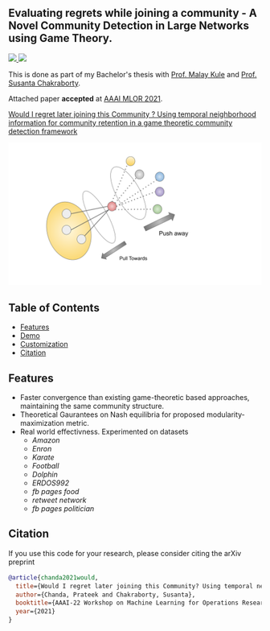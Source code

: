 ## Evaluating regrets while joining a community - A Novel Community Detection in Large Networks using Game Theory.

<p>
  <a href="https://aaai.org/Conferences/AAAI-22/">
    <img src="http://img.shields.io/badge/AAAI-2022-red.svg">
  </a>
  <a href="https://openreview.net/pdf?id=xUBHq0OrgeR"><img src="http://img.shields.io/badge/Paper-PDF-brightgreen.svg"></a>
</p>


This is done as part of my Bachelor's thesis with [Prof. Malay Kule](https://www.iiests.ac.in/IIEST/Faculty/cs-malay) and [Prof. Susanta Chakraborty](https://www.iiests.ac.in/IIEST/Faculty/cs-sc).


Attached paper **accepted** at [AAAI MLOR 2021](https://ml4or22.github.io/).

[Would I regret later joining this Community ? Using temporal neighborhood information for community retention in a game theoretic community detection framework](./files/AAAI_MlrOR.pdf)


![](./Btech%20Thesis%20images.svg)

## Table of Contents

- [Features](#features)
- [Demo](#demo)
- [Customization](#customization)
- [Citation](#citation)


## Features

- Faster convergence than existing game-theoretic based approaches, maintaining the same community structure.
- Theoretical Gaurantees on Nash equilibria for proposed modularity-maximization metric.
- Real world effectivness. Experimented on datasets
  - *Amazon*
  - *Enron*
  - *Karate*
  - *Football*
  - *Dolphin*
  - *ERDOS992*
  - *fb pages food*
  - *retweet network*
  - *fb pages politician*



## Citation

If you use this code for your research, please consider citing the arXiv preprint

```bibtex
@article{chanda2021would,
  title={Would I regret later joining this Community? Using temporal neighborhood information for community retention in a game theoretic community detection framework},
  author={Chanda, Prateek and Chakraborty, Susanta},
  booktitle={AAAI-22 Workshop on Machine Learning for Operations Research},
  year={2021}
}

```
